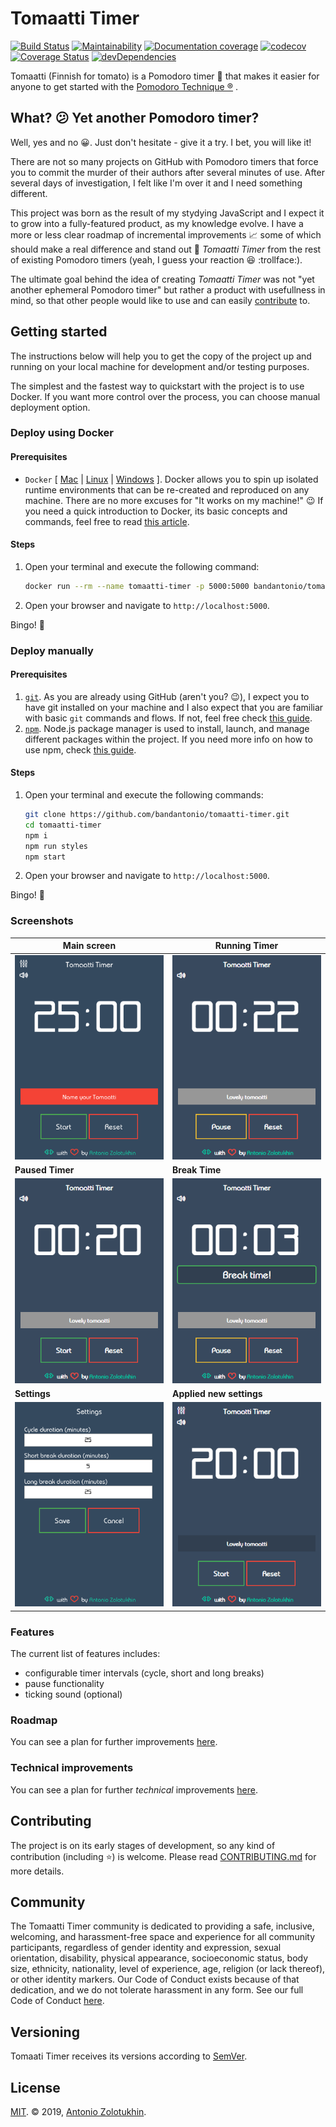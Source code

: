 # Tomaatti Timer

[![Build Status](https://travis-ci.com/bandantonio/tomaatti-timer.svg?branch=master)](https://travis-ci.com/bandantonio/tomaatti-timer)
[![Maintainability](https://api.codeclimate.com/v1/badges/7c4b6676e0f0f8eda6ce/maintainability)](https://codeclimate.com/github/bandantonio/tomaatti-timer/maintainability)
[![Documentation coverage](http://inch-ci.org/github/bandantonio/tomaatti-timer.svg)](http://inch-ci.org/github/bandantonio/tomaatti-timer)
[![codecov](https://codecov.io/gh/bandantonio/tomaatti-timer/branch/master/graph/badge.svg)](https://codecov.io/gh/bandantonio/tomaatti-timer)
[![Coverage Status](https://coveralls.io/repos/github/bandantonio/tomaatti-timer/badge.svg?branch=master)](https://coveralls.io/github/bandantonio/tomaatti-timer?branch=master)
[![devDependencies](https://david-dm.org/bandantonio/tomaatti-timer/dev-status.svg)](https://david-dm.org/bandantonio/tomaatti-timer/dev-status.svg)

Tomaatti (Finnish for tomato) is a Pomodoro timer :tomato: that makes it easier for anyone to get started with the [Pomodoro Technique &reg;](https://francescocirillo.com/pages/pomodoro-technique) .

## What? :confused: Yet another Pomodoro timer?

Well, yes and no :grinning:. Just don't hesitate - give it a try. I bet, you will like it!

There are not so many projects on GitHub with Pomodoro timers that force you to commit the murder of their authors after several minutes of use. After several days of investigation, I felt like I'm over it and I need something different.

This project was born as the result of my stydying JavaScript and I expect it to grow into a fully-featured product, as my knowledge evolve. I have a more or less clear roadmap of incremental improvements :chart_with_upwards_trend: some of which should make a real difference and stand out :rocket: _Tomaatti Timer_ from the rest of existing Pomodoro timers (yeah, I guess your reaction :satisfied: :trollface:).

The ultimate goal behind the idea of creating _Tomaatti Timer_ was not "yet another ephemeral Pomodoro timer" but rather a product with usefullness in mind, so that other people would like to use and can easily [contribute](#contributing) to.

## Getting started

The instructions below will help you to get the copy of the project up and running on your local machine for development and/or testing purposes.

The simplest and the fastest way to quickstart with the project is to use Docker. If you want more control over the process, you can choose manual deployment option.

### Deploy using Docker

#### Prerequisites

* `Docker` [ [Mac](https://docs.docker.com/docker-for-mac/) | [Linux](https://docs.docker.com/install/linux/docker-ce/ubuntu/) | [Windows](https://docs.docker.com/docker-for-windows/) ]. Docker allows you to spin up isolated runtime environments that can be re-created and reproduced on any machine. There are no more excuses for "It works on my machine!" :wink: If you need a quick introduction to Docker, its basic concepts and commands, feel free to read [this article](https://medium.com/@kelvin_sp/docker-introduction-what-you-need-to-know-to-start-creating-containers-8ffaf064930a).

#### Steps

1. Open your terminal and execute the following command:

    ```bash
    docker run --rm --name tomaatti-timer -p 5000:5000 bandantonio/tomaatti-timer:1.0
    ```

1. Open your browser and navigate to `http://localhost:5000`.

Bingo! :tada:

### Deploy manually

#### Prerequisites

1. [`git`](https://git-scm.com). As you are already using GitHub (aren't you? :wink:), I expect you to have git installed on your machine and I also expect that you are familiar with basic `git` commands and flows. If not, feel free check [this guide](https://guides.github.com/activities/hello-world/). 
1. [`npm`](https://docs.npmjs.com). Node.js package manager is used to install, launch, and manage different packages within the project. If you need more info on how to use npm, check [this guide](https://nodesource.com/blog/an-absolute-beginners-guide-to-using-npm/).

#### Steps

1. Open your terminal and execute the following commands:

    ```bash
    git clone https://github.com/bandantonio/tomaatti-timer.git
    cd tomaatti-timer
    npm i
    npm run styles
    npm start
    ```

1. Open your browser and navigate to `http://localhost:5000`.

Bingo! :tada:

### Screenshots

 **Main screen** | **Running Timer**
-----------------|------------------
![Main Screen](showcase/1.png) | ![Running Timer](showcase/2.png)
 **Paused Timer** | **Break Time**
![Paused Timer](showcase/3.png) | ![Break Time](showcase/4.png)
 **Settings** | **Applied new settings** |
![Settings](showcase/5.png) | ![Applied new settings](showcase/6.png)

### Features

The current list of features includes:

* configurable timer intervals (cycle, short and long breaks)
* pause functionality
* ticking sound (optional)

### Roadmap

You can see a plan for further improvements [here](https://github.com/bandantonio/tomaatti-timer/projects/1#column-4831830).

### Technical improvements

You can see a plan for further *technical* improvements [here](https://github.com/bandantonio/tomaatti-timer/projects/1#column-4899430).

## Contributing

The project is on its early stages of development, so any kind of contribution (including :star:) is welcome. Please read [CONTRIBUTING.md](CONTRIBUTING.md) for more details.

## Community

The Tomaatti Timer community is dedicated to providing a safe, inclusive, welcoming, and harassment-free space and experience for all community participants, regardless of gender identity and expression, sexual orientation, disability, physical appearance, socioeconomic status, body size, ethnicity, nationality, level of experience, age, religion (or lack thereof), or other identity markers. Our Code of Conduct exists because of that dedication, and we do not tolerate harassment in any form. See our full Code of Conduct [here](CODE_OF_CONDUCT.md).

## Versioning

Tomaati Timer receives its versions according to [SemVer](http://semver.org/).

## License

[MIT](LICENSE). &copy; 2019, [Antonio Zolotukhin](https://mister-gold.pro).